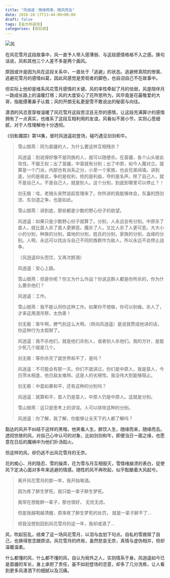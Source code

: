 ```yaml
---
title: "风逍遥：随缘而来，随风而去"
date: 2016-10-17T13:44:00+08:00
draft: false
tags: [金光布袋戏]
categories: [观后感]
---
```




![风](/风.jpg)



在风花雪月这段故事中，风一直予人带入感薄弱、与这段感情格格不入之感。换句话说，风和其他三个人差不多是两个画风。



原因或许是因为风在这段关系中，一直处于「逃避」的状态。逃避修真院的惨案、逃避花雪月的感情纠葛，因此风感觉是旁观者的脚色，也自诩自己不在故事中。



但实际上他却是维系风花雪月感情的关键。风的率性牵起了月的怯弱，风是陪伴月一路成长路上的温暖灯塔；风的大度安心了花所思所为，风毕竟是花最敬爱的大哥，指能摸著鼻子认栽；风的开朗无私更是雪不敢说出的秘密与向往。



潇洒的风恣意穿梭温暖了风花雪月这段苦涩且无奈的感情，让这段充满算计的感情拥有了一点真实，也维系了这段互相利用的友谊。风看似不居小节，实则心思细腻，对于人性理解地十分透彻。



《剑影魔踪》第14集，彼时风逍遥初登场，碰巧遇见剑剑和牛。

> 雪山银燕：同为苗疆的人，为什么要这样互相残杀？
>
> 风逍遥：别说得好像不是同族的人，就可以随便杀。在苗疆，各个山头彼此攻伐，不服王权；出了苗疆，中苗就有分别；出了中原，如今人魔对立。就算是一个门派，内部也有派系之分，小至一个家族，也会兄弟阋墙。讲到底，分的是彼此，争的是权利，抢的是利益，夺的是名声。除了自己人，就不是自己人。不是自己人，就是别人。这个分别，到底到哪里可以停止？！
>
> 剑无极：哇，老贼头突然说起哲理来了。你所讲的我能够体会，东瀛的西剑流、东剑道之争，也是如此。
>
> 雪山银燕：讲到底，那些都是少数的野心份子的欲望。
>
> 风逍遥：如果只是少数野心份子就算了。分别，人永远会有分别。中原杀了苗人，就比苗人杀了苗人更罪恶。魔杀了人，又比人杀了人更可恶。大大小小的分别，种族的分别，属地的分别，姓氏的分别，家族的分别，血缘的分别。人啊，永远可以找出与自己不同的族群作为敌人，所以永远不会停止战争。
>
> （风逍遥仰头而饮，又再次酹酒）
>
> 风逍遥：安心上路。
>
> 雪山银燕：但是你呢？你又为什么作战？你说这群人都是你所杀的，你为什么要杀他们？
>
> 风逍遥：工作。
>
> 雪山银燕：我不能认同你这种工作。如果你不想做，你可以别做。杀人了，才来这用酒吊祭，太伪善！
>
> 剑无极：笨牛啊，脾气别这么大啊。（转向风逍遥）是说我赞成他讲的话，你这种行为太假掰了。
>
> 风逍遥：我不杀他们，就是他们杀别人，或者别人杀他们。我的方针，是能少死几个就是几个。
>
> 剑无极：等你杀完了就世界和平了，是吗？
>
> 风逍遥：不可能会有那一天。你们不就讲过，你们是中原人，我是苗人，今日萍水相逢，他日敌友难辨。这是人的劣根性。我没伟大到能够阻止。
>
> 剑无极：中苗如果和平，还有这种的分别吗？
>
> 风逍遥：就算和平，苗人仍是苗人，中原人仍是中原人。这就是分别。
>
> 雪山银燕：这只是思考上的谬误。人可以排除这种的分别。
>
> 风逍遥：你了解，我了解，你能够让全天下的人都了解吗？



豁达的风并不纠结于这样的黑暗，他笑看人生，醉饮人生，随缘而来，随缘而去。透彻世故的风，对自己心中认可的对象，比如剑剑和牛，即便当日一面之缘，也愿意在日后的魔祸中为他们扑汤蹈火。



但这样的风，却仍逃不出风花雪月的无奈。

花的痴心、月的隐忍、雪的操弄，花为雪与月互相毁灭，雪情绪崩溃的表白，促使风下定决心面对多年来逃避的情感。随性的风不再吹起，似乎酝酿着大风起兮。



> 离开风花雪月的那一年，我开始喝酒。
>
> 因为练了醉生梦死，就只能一辈子醉生梦死。
>
> 我常在想能醉一辈子，那也很好， 无忧无虑。 
>
> 但是我越喝越清醒，原来练了醉生梦死的处罚， 就是一辈子醉不了...
>
> 但我没想到回到风花雪月的这一年，我却戒酒了...



风，吹起狂乱，结束了这一场风花雪月，以泪与血划下句点。自私的雪救赎了自己，也换得思念跟原谅。风花雪月的终局，虽然悲哀无奈，真情与虚伪相并，但却温暖温柔。



什么都懂的风，什么都不懂的风，自认为局外之人，实则情系于身。风逍遥如今已是苗疆的军长，身上承担了责任，虽不如初登场的恣意，却多了几分洗练，让人看到更多风潇洒下的细腻以及沉痛。

